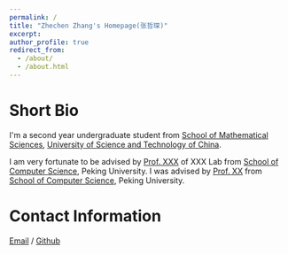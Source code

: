 ```yaml
---
permalink: /
title: "Zhechen Zhang's Homepage(张哲琛)"
excerpt:
author_profile: true
redirect_from: 
  - /about/
  - /about.html
---
```


Short Bio
======

I'm a second year undergraduate student from [School of Mathematical Sciences](https://math.ustc.edu.cn/ENGLISH/list.htm), [University of Science and Technology of China](https://en.ustc.edu.cn/).

I am very fortunate to be advised by [Prof. XXX](https://www.XXX.com/) of XXX Lab from [School of Computer Science](https://cs.pku.edu.cn/), Peking University. I was advised by [Prof. XX](https://XXX.pku.edu.cn/) from [School of Computer Science](https://cs.pku.edu.cn/), Peking University.

Contact Information
======

[Email](mailto:zhangzhechen@mail.ustc.edu.cn) / [Github](https://github.com/zhechenzhang04)
